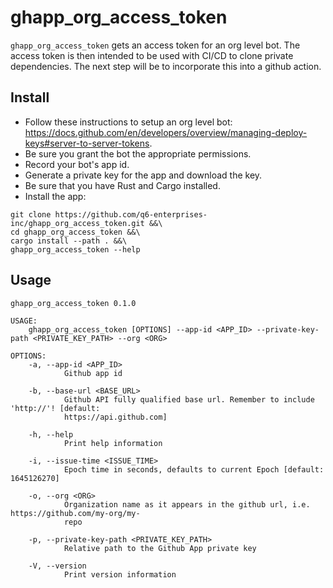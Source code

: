 # ghapp_org_access_token
`ghapp_org_access_token` gets an access token for an org level bot. The access token is then intended to be used with CI/CD to clone private dependencies. 
The next step will be to incorporate this into a github action.

## Install
- Follow these instructions to setup an org level bot: https://docs.github.com/en/developers/overview/managing-deploy-keys#server-to-server-tokens.
- Be sure you grant the bot the appropriate permissions.
- Record your bot's app id.
- Generate a private key for the app and download the key.
- Be sure that you have Rust and Cargo installed.
- Install the app:
```
git clone https://github.com/q6-enterprises-inc/ghapp_org_access_token.git &&\
cd ghapp_org_access_token &&\
cargo install --path . &&\
ghapp_org_access_token --help
```
## Usage
```
ghapp_org_access_token 0.1.0

USAGE:
    ghapp_org_access_token [OPTIONS] --app-id <APP_ID> --private-key-path <PRIVATE_KEY_PATH> --org <ORG>

OPTIONS:
    -a, --app-id <APP_ID>
            Github app id

    -b, --base-url <BASE_URL>
            Github API fully qualified base url. Remember to include 'http://'! [default:
            https://api.github.com]

    -h, --help
            Print help information

    -i, --issue-time <ISSUE_TIME>
            Epoch time in seconds, defaults to current Epoch [default: 1645126270]

    -o, --org <ORG>
            Organization name as it appears in the github url, i.e. https://github.com/my-org/my-
            repo

    -p, --private-key-path <PRIVATE_KEY_PATH>
            Relative path to the Github App private key

    -V, --version
            Print version information
```
